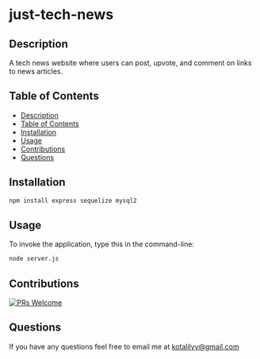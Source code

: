 # just-tech-news

## Description

A tech news website where users can post, upvote, and comment on links to news articles.

## Table of Contents

  - [Description](#description)
  - [Table of Contents](#table-of-contents)
  - [Installation](#installation)
  - [Usage](#usage)
  - [Contributions](#contributions)
  - [Questions](#questions)

## Installation

```bash
npm install express sequelize mysql2
``` 

## Usage

To invoke the application, type this in the command-line: 

```bash
node server.js
```

## Contributions

[![PRs Welcome](https://img.shields.io/badge/PRs-welcome-brightgreen.svg?style=flat-square)](http://makeapullrequest.com)

## Questions

If you have any questions feel free to email me at kotalilyy@gmail.com
